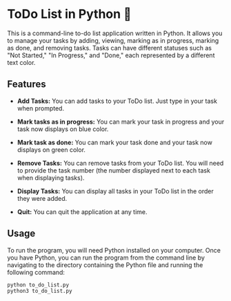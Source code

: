 # ToDo List in Python 📒

This is a command-line to-do list application written in Python. It allows you to manage your tasks by adding, viewing, marking as in progress, marking as done, and removing tasks. Tasks can have different statuses such as "Not Started," "In Progress," and "Done," each represented by a different text color.

## Features

- **Add Tasks:** You can add tasks to your ToDo list. Just type in your task when prompted.

- **Mark tasks as in progress:** You can mark your task in progress and your task now displays on blue color.

- **Mark task as done:** You can mark your task done and your task now displays on green color.

- **Remove Tasks:** You can remove tasks from your ToDo list. You will need to provide the task number (the number displayed next to each task when displaying tasks).

- **Display Tasks:** You can display all tasks in your ToDo list in the order they were added.

- **Quit:** You can quit the application at any time.

## Usage

To run the program, you will need Python installed on your computer. Once you have Python, you can run the program from the command line by navigating to the directory containing the Python file and running the following command:

```bash
python to_do_list.py
python3 to_do_list.py
